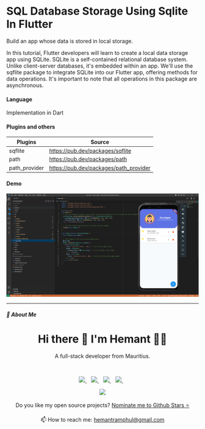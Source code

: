 # SQL Database Storage Using Sqlite In Flutter

Build an app whose data is stored in local storage.

In this tutorial, Flutter developers will learn to create a local data storage app using SQLite. SQLite is a self-contained relational database system. Unlike client-server databases, it's embedded within an app. We'll use the sqflite package to integrate SQLite into our Flutter app, offering methods for data operations. It's important to note that all operations in this package are asynchronous.

#### Language

Implementation in Dart

#### Plugins and others

| Plugins       | Source                                 |
| ------------- | -------------------------------------- |
| sqflite       | https://pub.dev/packages/sqflite       |
| path          | https://pub.dev/packages/path          |
| path_provider | https://pub.dev/packages/path_provider |

#### Demo

<img src="assets/images/app.png" />

---

##### 🚀 About Me

<h1 align='center'>
  Hi there 👋 I'm Hemant 👨‍💻
</h1>

<p align='center'>
  A full-stack developer from Mauritius.
</p>
 <br>
<p align='center'>  
  <a href="https://www.linkedin.com/in/hemantramphul/">
    <img src="https://img.shields.io/badge/LinkedIn-0077B5?style=for-the-badge&logo=linkedin&logoColor=white" />
  </a>&nbsp;&nbsp;
  <a href="https://github.com/hemantramphul/">
    <img src="https://img.shields.io/badge/GitHub-100000?style=for-the-badge&logo=github&logoColor=white" />        
  </a>&nbsp;&nbsp;
  <a href="https://stackoverflow.com/users/3537318/hemant-ramphul">
    <img src="https://img.shields.io/badge/Stack_Overflow-FE7A16?style=for-the-badge&logo=stack-overflow&logoColor=white" />        
  </a>&nbsp;&nbsp;  
  <a href="https://www.facebook.com/hramphul/">
    <img src="https://img.shields.io/badge/Facebook-1877F2?style=for-the-badge&logo=facebook&logoColor=white" />        
  </a>&nbsp;&nbsp;  
</p>

<p align='center'>
  <a href="#"><img src="https://github-readme-stats.vercel.app/api?username=hemantramphul&show_icons=true&count_private=true&theme=dark" width="350"></a>
</p>

<p align='center'>
  Do you like my open source projects? <a href='https://stars.github.com/nominate/'>Nominate me to Github Stars ⭐</a>
</p>

<p align='center'>
  📫 How to reach me: <a href='mailto:hemantramphul@gmail.com'>hemantramphul@gmail.com</a>
</p>
